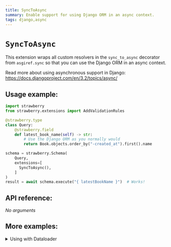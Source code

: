 ```yaml
---
title: SyncToAsync
summary: Enable support for using Django ORM in an async context.
tags: django,async
---
```


# `SyncToAsync`

This extension wraps all custom resolvers in the `sync_to_async` decorator from
`asgiref.sync` so that you can use the Django ORM in an async context.

Read more about using asynchronous support in Django: https://docs.djangoproject.com/en/3.2/topics/async/

## Usage example:

```python
import strawberry
from strawberry.extensions import AddValidationRules

@strawberry.type
class Query:
    @strawberry.field
    def latest_book_name(self) -> str:
        # Use the Django ORM as you normally would
        return Book.objects.order_by("-created_at").first().name

schema = strawberry.Schema(
    Query,
    extensions=[
      SyncToAsync(),
    ]
)
result = await schema.execute("{ latestBookName }")  # Works!
```

## API reference:

_No arguments_

## More examples:

<details>
  <summary>Using with Dataloader</summary>

```python
# schema.py
import strawberry
from strawberry.extensions import SyncToAsync
from strawberry.django.dataloader import create_model_load_fn

# The Django Book model definition
from books.models import Book as BookModel

@strawberry.type
class Book:
    name: str
    author: str

    @classmethod
    def from_instance(cls, instance: BookModel):
        return cls(
            name=instance.name,
            author=instance.author,
        )

@strawberry.type
class Query:
    @strawberry.field
    async def get_book(self, info, id: int) -> Book:
        book_instance = await info.context["book_loader"].load(id)
        return Book.from_instance(book_instance)

schema = strawberry.Schema(
    Query,
    extensions=[
        SyncToAsync(),
    ]
)
```

```python
# urls.py
from strawberry.django.views import GraphQLView

# Create a custom Django view to inject the loader into context
class GraphQLView(BaseGraphQLView):
    def get_context(self, request, response):
        return {
            "request": request,
            "book_loader": Dataloader(load_fn=create_model_load_fn(BookModel)),
        }

urlpatterns = [
    path("graphql/", GraphQLView.as_view(schema=schema)),
]
```

</details>
